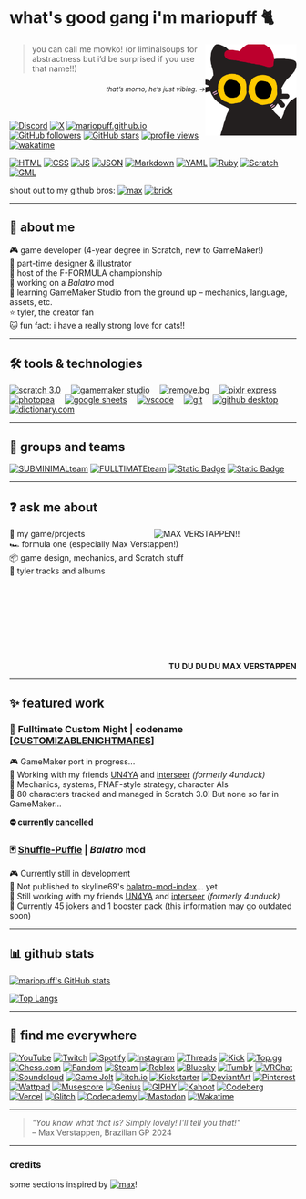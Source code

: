 # what's good gang i'm mariopuff 🐈
<img src="momocat.png" alt="this is momo, my oc!" align="right" width="160"/>


> you can call me mowko! (or liminalsoups for abstractness but i’d be surprised if you use that name!!)

<div align="right"><sub><i>that’s momo,  he’s just vibing. →</i></sub></div>

<br><br>
[![Discord](https://img.shields.io/badge/@mariopuff.-5661ea?style=flat&logo=discord&logoColor=white)](https://discord.com/users/913646560838041660)
[![X](https://img.shields.io/badge/@toybunny__-black?style=flat&logo=x&logoColor=white)](https://x.com/toybunny_)
[![mariopuff.github.io](https://custom-icon-badges.demolab.com/badge/-mariopuff.github.io-333333?logo=globe)](https://mariopuff.github.io)  
[![GitHub followers](https://img.shields.io/github/followers/mariopuff?label=followers&style=flat&labelColor=bc002d&color=ffffff)](https://github.com/mariopuff)
[![GitHub stars](https://img.shields.io/github/stars/mariopuff?affiliations=OWNER&style=flat&labelColor=bc002d&color=ffffff)](https://github.com/mariopuff)
[![profile views](https://komarev.com/ghpvc/?username=mariopuff&color=blueviolet&style=flat&color=bc002d)](https://github.com/mariopuff)
[![wakatime](https://wakatime.com/badge/user/f8f76bd0-3d67-4daf-bed9-8803c3da51dc.svg)](https://wakatime.com/@mariopuff)

[![HTML](https://img.shields.io/badge/HTML-f16524?logo=html5&logoColor=white)](https://html.spec.whatwg.org)
[![CSS](https://img.shields.io/badge/CSS-663399?logo=css&logoColor=white)](https://www.w3.org/TR/CSS/#css)
[![JS](https://img.shields.io/badge/JavaScript-F7DF1E?logo=JavaScript&logoColor=black)](https://nodejs.org/en/)
[![JSON](https://img.shields.io/badge/JSON-F7DF1E?logo=json&logoColor=black)](www.json.org)
[![Markdown](https://img.shields.io/badge/Markdown-00a8de?logo=markdown&logoColor=white)](https://daringfireball.net/projects/markdown/)
[![YAML](https://img.shields.io/badge/YAML-CB171E?logo=yaml&logoColor=white)](https://yaml.org)
[![Ruby](https://img.shields.io/badge/Ruby-CC342D?logo=ruby&logoColor=white)](https://www.ruby-lang.org/en/)
[![Scratch](https://img.shields.io/badge/-Scratch-FFA500?logo=scratch&logoColor=white&style=flat)](https://scratch.mit.edu/users/Mario_0000/)
[![GML](https://img.shields.io/badge/GameMaker%20Lang-8bd248?logo=gamemaker&logoColor=white)](https://gamemaker.io/en)


shout out to my github bros:
[![max](https://img.shields.io/github/followers/maxeepy?style=flat&label=max%20verstappen&labelColor=32b853&color=fff184)](https://github.com/maxeepy)
[![brick](https://img.shields.io/github/followers/brckd?style=flat&label=brckd)](https://github.com/brckd)

---

## 👤 about me

🎮 game developer (4-year degree in Scratch, new to GameMaker!)  
🎨 part-time designer & illustrator  
🏁 host of the F-FORMULA championship  
🧱 working on a *Balatro* mod  
🚀 learning GameMaker Studio from the ground up – mechanics, language, assets, etc.  
⭐ tyler, the creator fan  
🐱 fun fact: i have a really strong love for cats!!

---

## 🛠️ tools & technologies

<a href="https://scratch.mit.edu/users/Mario_0000/"><img src="https://cdn2.steamgriddb.com/icon/969a086e0717a9b496dd0e9a50ec8010.png" alt="scratch 3.0" height="48px"></a> 
<a href="https://gamemaker.io/en"><img src="https://encrypted-tbn0.gstatic.com/images?q=tbn:ANd9GcReflYD3bP9E2XvdDCU-8Z42M30Q43YWQjYxg&s" alt="gamemaker studio" height="48px"></a> 
<a href="https://remove.bg"><img src="https://upload.wikimedia.org/wikipedia/commons/thumb/a/ac/Remove.bg_icon_2019.svg/2560px-Remove.bg_icon_2019.svg.png" alt="remove.bg" height="48px"></a> 
<a href="https://pixlr.com/express/"><img src="https://pixlr.com/img/general/x-icon.svg" alt="pixlr express" height="48px"></a> 
<a href="https://www.photopea.com"><img src="https://upload.wikimedia.org/wikipedia/commons/thumb/e/e6/Photopea_logo.svg/1200px-Photopea_logo.svg.png" alt="photopea" height="48px"></a> 
<a href="https://workspace.google.com/products/sheets/"><img src="https://upload.wikimedia.org/wikipedia/commons/thumb/3/30/Google_Sheets_logo_%282014-2020%29.svg/1498px-Google_Sheets_logo_%282014-2020%29.svg.png" alt="google sheets" height="48px"></a> 
<a href="https://code.visualstudio.com"><img src="https://upload.wikimedia.org/wikipedia/commons/thumb/9/9a/Visual_Studio_Code_1.35_icon.svg/250px-Visual_Studio_Code_1.35_icon.svg.png" alt="vscode" height="48px"></a> 
<a href="https://git-scm.com"><img src="https://upload.wikimedia.org/wikipedia/commons/thumb/3/3f/Git_icon.svg/2048px-Git_icon.svg.png" alt="git" height="48px"></a> 
<a href="https://github.com/apps/desktop"><img src="https://upload.wikimedia.org/wikipedia/commons/thumb/a/ae/Github-desktop-logo-symbol.svg/1200px-Github-desktop-logo-symbol.svg.png" alt="github desktop" height="48px"></a> 
<a href="https://dictionary.com"><img src="https://static.wikia.nocookie.net/logopedia/images/2/2d/Dictionary.com_icon_2020.svg/revision/latest?cb=20200926144612" alt="dictionary.com" height="48px"></a> 

---

## 👥 groups and teams

[![SUBMINIMALteam](https://img.shields.io/badge/SUBMINIMALteam-e67e22?style=for-the-badge&logo=discord&logoColor=white&labelColor=5661ea)](https://discord.gg/fUcPPp3vpP)
[![FULLTIMATEteam](https://img.shields.io/badge/FULLTIMATEteam-bc002d?style=for-the-badge&logo=discord&logoColor=white&labelColor=5661ea)](https://discord.gg/fUcPPp3vpP)
[![Static Badge](https://img.shields.io/badge/The%20SeftDen-92edb0?style=for-the-badge&logo=discord&logoColor=white&labelColor=5661ea)](https://discord.gg/DNxzhg5CVe)
[![Static Badge](https://img.shields.io/badge/Cube%20Central-3d77ce?style=for-the-badge&logo=discord&logoColor=white)](https://discord.gg/5K26fv6MxZ)

---

## ❓ ask me about

<img src="https://i.pinimg.com/736x/00/09/48/000948e3ef7c4c4736b377452671e49f.jpg" alt="MAX VERSTAPPEN!! " align="right" width="250"/>


💬 my game/projects  
🏎️ formula one (especially Max Verstappen!)  
📦 game design, mechanics, and Scratch stuff  
🎤 tyler tracks and albums
<br><br><br><br><br><br><br><br><br>
<div align="right"><b>TU DU DU DU MAX VERSTAPPEN</b></div>

---

## ✨ featured work

### 🚧 **Fulltimate Custom Night | codename [[CUSTOMIZABLENIGHTMARES](https://github.com/submini/customizablenightmares)]**  
🎮 GameMaker port in progress...  
👥 Working with my friends [UN4YA](https://github.com/UN4YA) and [interseer](https://github.com/4unduck) *(formerly 4unduck)*  
🧠 Mechanics, systems, FNAF-style strategy, character AIs  
🐾 80 characters tracked and managed in Scratch 3.0! But none so far in GameMaker...  

**⛔️ currently cancelled**

### 🃏 **[Shuffle-Puffle](https://github.com/submini/shuffle-puffle) | *Balatro* mod**  
🎮 Currently still in development  
📜 Not published to skyline69's [balatro-mod-index](https://github.com/skyline69/balatro-mod-index)... yet  
👥 Still working with my friends [UN4YA](https://github.com/UN4YA) and [interseer](https://github.com/4unduck) *(formerly 4unduck)*  
📍 Currently 45 jokers and 1 booster pack (this information may go outdated soon)  

---

## 📊 github stats

[![mariopuff's GitHub stats](https://github-readme-stats.vercel.app/api?username=mariopuff&show_icons=true&theme=tokyonight&hide_border=true)](https://github.com/mariopuff)

[![Top Langs](https://github-readme-stats.vercel.app/api/top-langs/?username=mariopuff&layout=compact&theme=tokyonight&hide_border=true)](https://github.com/mariopuff)

---

## 🔗 find me everywhere
[![YouTube](https://img.shields.io/youtube/channel/subscribers/UCVPYKUzSphhg6Z8WRwthrxQ?style=flat&logo=youtube&logoColor=white&label=%40mariopuff184&labelColor=ff0000&color=black)](https://youtube.com/@mariopuff184)
[![Twitch](https://img.shields.io/twitch/status/mariopuff?style=flat&logo=twitch&logoColor=white&label=mariopuff&labelColor=%239146FF&color=black)](https://twitch.tv/mariopuff)
[![Spotify](https://img.shields.io/badge/-mariopuff!-1ED760?logo=spotify&logoColor=white&style=flat)](https://open.spotify.com/user/xftko2c2nq2exfwg3tes82asl)
[![Instagram](https://img.shields.io/badge/mariopuff__-FF0069?style=flat&logo=instagram&logoColor=white)](https://instagram.com/mariopuff_)
[![Threads](https://img.shields.io/badge/mariopuff-000?style=flat&logo=threads&logoColor=white)](https://www.threads.com/@mariopuff_)
[![Kick](https://img.shields.io/badge/mariopuff-53FC19?style=flat&logo=kick&logoColor=white)](https://kick.com/mariopuff)
[![Top.gg](https://img.shields.io/badge/mariopuff-FF3366?style=flat&logo=top.gg&logoColor=white)](https://top.gg/user/267140699469033472)
[![Chess.com](https://img.shields.io/badge/Mariopuff-81B64C?style=flat&logo=chess.com&logoColor=white)](https://chess.com/member/mariopuff)
[![Fandom](https://img.shields.io/badge/Mariomario184-%23FA005A?style=flat&logo=fandom&logoColor=white)](https://community.fandom.com/wiki/User:Mariomario184)
[![Steam](https://img.shields.io/badge/-hallwayheat-000000?logo=steam&logoColor=white&style=flat)](https://steamcommunity.com/id/hallwayheat)
[![Roblox](https://img.shields.io/badge/liminalsoups-gray?style=flat&logo=roblox&logoColor=white)](https://www.roblox.com/users/6220154646/profile)
[![Bluesky](https://img.shields.io/badge/liminalsoups-0285FF?logo=bluesky&logoColor=white)](https://bsky.app/profile/liminalsoups.bsky.social)
[![Tumblr](https://img.shields.io/badge/liminalsoups-36465D?style=flat&logo=tumblr&logoColor=white)](https://www.tumblr.com/liminalsoups)
[![VRChat](https://img.shields.io/badge/mariopuff-000?style=flat&logo=vrchat&logoColor=white&logoSize=auto)](https://vrchat.com/home/user/usr_928fc1d6-91d2-4252-9421-8a40fd6b0d69)
[![Soundcloud](https://img.shields.io/badge/donatelloverstappen-FF5500?style=flat&logo=soundcloud&logoColor=white)](https://soundcloud.com/donatelloverstappen)
[![Game Jolt](https://img.shields.io/badge/mariopuff-CCFF00?logo=game%20jolt&logoColor=black)](https://gamejolt.com/@mariopuff)
[![itch.io](https://img.shields.io/badge/mariopuff-FA5C5C?style=flat&logo=itch.io&logoColor=white)](https://mariopuff.itch.io)
[![Kickstarter](https://img.shields.io/badge/mariopuff-05CE78?style=flat&logo=kickstarter&logoColor=white)](https://www.kickstarter.com/profile/mariopuff/about)
[![DeviantArt](https://img.shields.io/badge/superjapanesemario84-05CC47?style=flat&logo=deviantart&logoColor=white)](https://www.deviantart.com/superjapanesemario84)
[![Pinterest](https://img.shields.io/badge/liminalsoups-BD081C?style=flat&logo=pinterest&logoColor=white)](https://pinterest.com/liminalsoups/)
[![Wattpad](https://img.shields.io/badge/mariopuff-FF500A?style=flat&logo=wattpad&logoColor=white)](https://www.wattpad.com/user/mariopuff)
[![Musescore](https://img.shields.io/badge/mariopuff-1A70B8?style=flat&logo=musescore&logoColor=white)](https://musescore.com/user/63515077)
[![Genius](https://img.shields.io/badge/liminalsoups-FFFF64?style=flat&logo=genius&logoColor=black)](https://genius.com/liminalsoups)
[![GIPHY](https://img.shields.io/badge/mariopuff-FF6666?style=flat&logo=giphy&logoColor=white)](https://giphy.com/channel/mariopuff)
[![Kahoot](https://img.shields.io/badge/mariopuff-46178F?style=flat&logo=kahoot&logoColor=white)](https://create.kahoot.it/profiles/5c0773da-035c-4412-bf3d-73fd98b93669)
[![Codeberg](https://img.shields.io/badge/mariopuff-2185D0?style=flat&logo=codeberg&logoColor=white)](https://codeberg.org/mariopuff)
[![Vercel](https://img.shields.io/badge/mariopuff-000?style=flat&logo=vercel&logoColor=white)](https://vercel.com/mariopuff)
[![Glitch](https://img.shields.io/badge/mariopuff-3333FF?style=flat&logo=glitch&logoColor=white)](https://glitch.com/@mariopuff)
[![Codecademy](https://img.shields.io/badge/mariopuff-1F4056?style=flat&logo=codecademy&logoColor=white)](https://www.codecademy.com/profiles/mariopuff)
[![Mastodon](https://img.shields.io/badge/mariopuff-6364FF?logo=mastodon&logoColor=white)](https://mastodon.social/@mariopuff)
[![Wakatime](https://img.shields.io/badge/mariopuff-blue?style=flat&logo=wakatime&logoColor=white)](https://wakatime.com/@mariopuff)

---

> *"You know what that is? Simply lovely! I'll tell you that!"*  
> – Max Verstappen, Brazilian GP 2024

---

### credits

some sections inspired by [![max](https://img.shields.io/github/followers/maxeepy?style=flat&label=max%20verstappen&labelColor=32b853&color=fff184)](https://github.com/maxeepy)!
